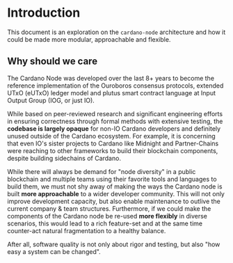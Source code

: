 # Introduction

This document is an exploration on the `cardano-node` architecture and how it could be made more modular, approachable and flexible.

## Why should we care

The Cardano Node was developed over the last 8+ years to become the reference implementation of the Ouroboros consensus protocols, extended UTxO (eUTxO) ledger model and plutus smart contract language at Input Output Group (IOG, or just IO).

While based on peer-reviewed research and significant engineering efforts in ensuring correctness through formal methods with extensive testing, the **codebase is largely opaque** for non-IO Cardano developers and definitely unused outside of the Cardano ecosystem. For example, it is concerning that even IO's sister projects to Cardano like Midnight and Partner-Chains were reaching to other frameworks to build their blockchain components, despite building sidechains of Cardano.

While there will always be demand for "node diversity" in a public blockchain and multiple teams using their favorite tools and languages to build them, we must not shy away of making the ways the Cardano node is built **more approachable** to a wider developer community. This will not only improve development capacity, but also enable maintenance to outlive the current company & team structures. Furthermore, if we could make the components of the Cardano node be re-used **more flexibly** in diverse scenarios, this would lead to a rich feature-set and at the same time counter-act natural fragmentation to a healthy balance.

After all, software quality is not only about rigor and testing, but also "how easy a system can be changed".
